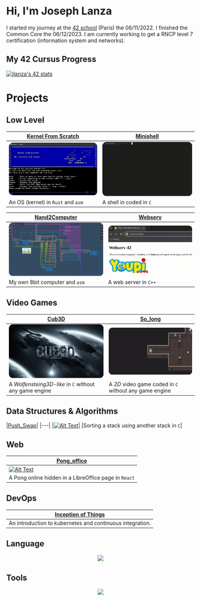 # Hi, I'm Joseph Lanza
I started my journey at the [42 school](https://github.com/42Paris) (Paris) the 06/11/2022. I finished the Common Core the 06/12/2023. I am currently working to get a RNCP level 7 certification (information system and networks).

## My 42 Cursus Progress 
[![jlanza's 42 stats](https://badge.mediaplus.ma/darkblue/jlanza?1337Badge=off&UM6P=off)](https://github.com/jlanza)

# Projects
## Low Level
|[Kernel From Scratch](https://github.com/lanzaj/kfs)|[Minishell](https://github.com/lanzaj/minishell)|
|---|---|
|<a href="https://github.com/lanzaj/kfs"><img src="./kfs.webp" alt="Alt Text" style="width:400px;"></a>|<a href="https://github.com/lanzaj/minishell"><img src="./minishell.webp" alt="Alt Text" style="width:400px;"></a>|
| An OS (kernel) in `Rust` and `asm`| A shell in coded in `C` |

|[Nand2Computer](https://github.com/lanzaj/Nand2Computer)|[Webserv](https://github.com/lanzaj/webserv)|
|---|---|
|<a href="https://github.com/lanzaj/Nand2Computer"><img src="./Nand2Computer.webp" alt="Alt Text" style="width:400px;"></a>|<a href="https://github.com/lanzaj/webserv"><img src="./webserv.webp" alt="Alt Text" style="width:400px;"></a>|
| My own 8bit computer and `asm`| A web server in `C++` |

## Video Games

|[Cub3D](https://github.com/lanzaj/cub3d) | [So_long](https://github.com/lanzaj/so_long) |
|---|---|
|<a href="https://github.com/lanzaj/cub3d"><img src="./cub3d.webp" alt="Alt Text" style="width:400px;"></a>|<a href="https://github.com/lanzaj/so_long"><img src="./so_long.webp" alt="Alt Text" style="width:400px;"></a>|
|A *Wolfensteing3D-like* in `C` without any game engine | A *2D* video game coded in `C` without any game engine|

## Data Structures & Algorithms
|[Push_Swap](https://github.com/lanzaj/push_swap)|<!---[Leetcode](https://leetcode.com/u/jlanza/)|-->
|---|
|<a href="https://github.com/lanzaj/push_swap"><img src="./push_swap.webp" alt="Alt Text" style="width:400px;"></a>|<!---![LeetCode Stats](https://leetcard.jacoblin.cool/jlanza?theme=nord&font=Laila)|-->
|Sorting a stack using another stack in `C`|<!---My leetcode [profile](https://leetcode.com/u/jlanza/) and [github](https://github.com/lanzaj/leetcode)|-->

## Web
|[Pong_office](https://github.com/rertzer/ft_transcendence)|
|---|
|<a href="https://github.com/rertzer/ft_transcendence"><img src="./pongoffice.webp" alt="Alt Text" style="width:400px;"></a>|
|A Pong online hidden in a LibreOffice page in `React`|

## DevOps
|[Inception of Things](https://github.com/lanzaj/Inception-of-Things)|
|---|
|An introduction to kubernetes and continuous integration.|

## Language
<p align="center">
    <a href="https://skillicons.dev">
    <img src="https://skillicons.dev/icons?i=c,cpp,cs,python,rust,react,js,ts,html,css,ocaml&perline=50" />
    </a>
</p>

## Tools
<p align="center">
    <a href="https://skillicons.dev">
    <img src="https://skillicons.dev/icons?i=linux,bash,git,gitlab,vim,vscode,docker,kubernetes,ansible,aws,blender&perline=50" />
    </a>
</p>
